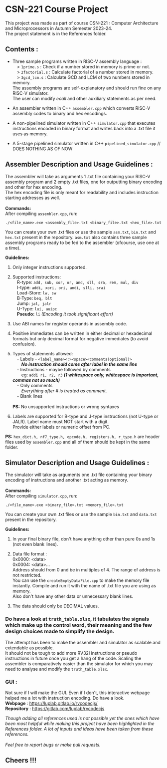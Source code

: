 # CSN-221 Course Project

This project was made as part of course CSN-221 : Computer Architecture and Microprocessors in Autumn Semester 2023-24.<br>The project statement is in the References folder.<br>

## Contents :
- Three sample programs written in RISC-V assembly language :<br>
&emsp;> `1prime.s` : Check if a number stored in memory is prime or not.<br>
&emsp;> `2factorial.s` : Calculate factorial of a number stored in memory.<br>
&emsp;> `3gcd_lcm.s` : Calculate GCD and LCM of two numbers stored in memory.<br>
The assembly programs are self-explanatory and should run fine on any RISC-V simulator.<br>
The user can modify *ecall* and other auxiliary statements as per need.

- An assembler written in C++ `assembler.cpp` which converts RISC-V assembly codes to binary and hex encodings.

- A non-pipelined simulator written in C++ `simulator.cpp` that executes instructions encoded in binary format and writes back into a .txt file it uses as memory.

- A 5-stage pipelined simulator written in C++ `pipelined_simulator.cpp` // DOES NOTHING AS OF NOW

## Assembler Description and Usage Guidelines :

The assembler will take as arguments 1 .txt file containing your RISC-V assembly program and 2 empty .txt files, one for outputting binary encoding and other for hex encoding.<br>
The hex encoding file is only meant for readability and includes instruction starting addresses as well.
<br><br>
**Commands:**<br>
After compiling `assembler.cpp`, run:
```shell
./<file_name>.exe <assembly_file>.txt <binary_file>.txt <hex_file>.txt
```
You can create your own .txt files or use the sample `asm.txt`, `bin.txt` and `hex.txt` present in the repository. `asm.txt` also contains three sample assembly programs ready to be fed to the assembler (ofcourse, use one at a time).<br>

**Guidelines:**
1. Only integer instructions supported.
2. Supported instructions:<br>
&emsp;R-type: `add, sub, xor, or, and, sll, sra, rem, mul, div`<br>
&emsp;I-type: `addi, xori, ori, andi, slli, srai`<br>
&emsp;Load-Store: `lw, sw`<br>
&emsp;B-Type: `beq, blt`<br>
&emsp;Jump: `jal, jalr`<br>
&emsp;U-Type: `lui, auipc`<br>
&emsp;**Pseudo:** `li` *(Encoding it took significant effort)*

3. Use ABI names for register operands in assembly code.

4. Positive immediates can be written in either decimal or hexadecimal formats but only decimal format for negative immediates (to avoid confusion).

5. Types of statements allowed: <br>
&emsp;- Labels - `<label_name><:><space><comments(optional)>`<br>
&emsp;&emsp;***No instruction should come after label in the same line***<br>
&emsp;- Instructions - maybe followed by comments<br>
&emsp;&emsp;eg: `addi r1, r2, r3` ***(1 whitespace only, whitespace is important, commas not so much)***<br>
&emsp;- Only comments<br>
&emsp;&emsp;*Everything after # is treated as comment.*<br>
&emsp;- Blank lines<br><br>
**PS:** No unsupported instructions or wrong syntaxes<br>

6. Labels are supported for B-type and J-type instructions (not U-type or JALR). Label name must NOT start with a digit.<br>
Provide either labels or numeric offset from PC.

**PS:** `hex_dict.h, nf7_type.h, opcode.h, registers.h, r_type.h` are header files used by `assembler.cpp` and all of them should be kept in the same folder.

## Simulator Description and Usage Guidelines :

The simulator will take as arguments one .txt file containing your binary encoding of instructions and another .txt acting as memory.
<br><br>
**Commands:**<br>
After compiling `simulator.cpp`, run:
```shell
./<file_name>.exe <binary_file>.txt <memory_file>.txt
```
You can create your own .txt files or use the sample `bin.txt` and `data.txt` present in the repository.<br>

**Guidelines:**
1. In your final binary file, don't have anything other than pure 0s and 1s (not even blank lines).

2. Data file format : <br>
0x0000: \<data\><br>
0x0004: \<data\>...<br>
Address should from 0 and be in multiples of 4. The range of address is not restricted.<br> You can use the `createEmptyDataFile.cpp` to make the memory file instantly. Compile and run it with the name of .txt file you are using as memory.<br>
Also don't have any other data or unnecessary blank lines.<br>

3. The data should only be DECIMAL values.

### Do have a look at `truth_table.xlsx`, it tabulates the signals which make up the control word, their meaning and the few design choices made to simplify the design.

The attempt has been to make the assembler and simulator as scalable and extendable as possible.<br>
It should not be tough to add more RV32I instructions or pseudo instructions in future once you get a hang of the code. Scaling the assembler is comparatively easier than the simulator for which you may need to analyse and modify the `truth_table.xlsx`.

### GUI :
Not sure if I will make the GUI. Even if I don't, this interactive webpage helped me a lot with instruction encoding. Do have a look.<br>
**Webpage** : https://luplab.gitlab.io/rvcodecjs/<br> 
**Repository** : https://gitlab.com/luplab/rvcodecjs<br>

*Though adding all references used is not possible yet the ones which have been most helpful while making this project have been highlighted in the References folder. A lot of inputs and ideas have been taken from these references.*
<br><br>
*Feel free to report bugs or make pull requests.*
## Cheers !!!